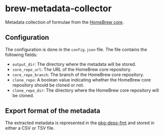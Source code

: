 # brew-metadata-collector
Metadata collection of formulae from the [HomeBrew core](https://github.com/Homebrew/homebrew-core).


## Configuration

The configuration is done in the `config.json` file. The file contains the following fields:
   * `output_dir`: The directory where the metadata will be stored.
   * `core_repo_url`: The URL of the HomeBrew core repository.
   * `core_repo_branch`: The branch of the HomeBrew core repository.
   * `clone_repo`: A boolean value indicating whether the HomeBrew core repository should be cloned or not.
   * `clone_repo_dir`: The directory where the HomeBrew core repository will be cloned.


## Export format of the metadata

The extracted metadata is represented in the [pkg-deps-fmt](https://github.com/joseph-grabinger/pkg-deps-fmt) and stored in either a CSV or TSV file.

